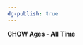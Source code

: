 ```yaml
---
dg-publish: true
---
```


<span><span><p dir="auto"><strong>GHOW Ages - All Time</strong></p></span></span><canvas height="0" width="0" style="display: block; box-sizing: border-box; height: 0px; width: 0px;"></canvas>
